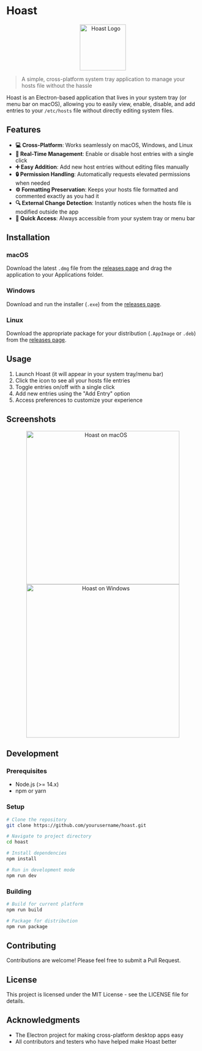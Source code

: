 # Hoast

<p align="center">
  <img src="resources/logo.png" alt="Hoast Logo" width="120" height="120">
</p>

> A simple, cross-platform system tray application to manage your hosts file without the hassle

Hoast is an Electron-based application that lives in your system tray (or menu bar on macOS), allowing you to easily view, enable, disable, and add entries to your `/etc/hosts` file without directly editing system files.

## Features

- **💻 Cross-Platform**: Works seamlessly on macOS, Windows, and Linux
- **🔄 Real-Time Management**: Enable or disable host entries with a single click
- **➕ Easy Addition**: Add new host entries without editing files manually
- **🔒 Permission Handling**: Automatically requests elevated permissions when needed
- **⚙️ Formatting Preservation**: Keeps your hosts file formatted and commented exactly as you had it
- **🔍 External Change Detection**: Instantly notices when the hosts file is modified outside the app
- **🚀 Quick Access**: Always accessible from your system tray or menu bar

## Installation

### macOS
Download the latest `.dmg` file from the [releases page](https://github.com/yourusername/hoast/releases) and drag the application to your Applications folder.

### Windows
Download and run the installer (`.exe`) from the [releases page](https://github.com/yourusername/hoast/releases).

### Linux
Download the appropriate package for your distribution (`.AppImage` or `.deb`) from the [releases page](https://github.com/yourusername/hoast/releases).

## Usage

1. Launch Hoast (it will appear in your system tray/menu bar)
2. Click the icon to see all your hosts file entries
3. Toggle entries on/off with a single click
4. Add new entries using the "Add Entry" option
5. Access preferences to customize your experience

## Screenshots

<p align="center">
  <img src="resources/screenshot-mac.png" alt="Hoast on macOS" width="400">
  <img src="resources/screenshot-win.png" alt="Hoast on Windows" width="400">
</p>

## Development

### Prerequisites
- Node.js (>= 14.x)
- npm or yarn

### Setup
```bash
# Clone the repository
git clone https://github.com/yourusername/hoast.git

# Navigate to project directory
cd hoast

# Install dependencies
npm install

# Run in development mode
npm run dev
```

### Building
```bash
# Build for current platform
npm run build

# Package for distribution
npm run package
```

## Contributing

Contributions are welcome! Please feel free to submit a Pull Request.

## License

This project is licensed under the MIT License - see the LICENSE file for details.

## Acknowledgments

- The Electron project for making cross-platform desktop apps easy
- All contributors and testers who have helped make Hoast better

